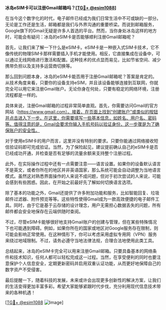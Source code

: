 **冰岛eSIM卡可以注册Gmail邮箱吗？[[TG💪+ @esim1088](https://t.me/s/esim1088)]**

在当今这个数字化的时代，电子邮件已经成为我们日常生活中不可或缺的一部分。无论是工作还是生活，邮箱都是我们与外界沟通的重要桥梁。而说到邮箱服务，Google旗下的Gmail无疑是许多人首选的平台。然而，当你身处冰岛这样的地方时，可能会有疑问：冰岛的eSIM卡是否能够顺利注册Gmail邮箱呢？

首先，让我们来了解一下什么是eSIM卡。eSIM卡是一种嵌入式SIM卡技术，它不像传统的物理SIM卡那样需要插入手机才能使用。相反，它直接集成在设备中，可以通过无线网络进行激活和配置。这种技术的优点显而易见，比如节省空间、减少携带负担以及支持多运营商切换等。

那么回到问题本身，冰岛的eSIM卡能否用于注册Gmail邮箱呢？答案是肯定的。从技术角度来看，只要你的设备支持eSIM，并且该设备能够连接到互联网，你就完全可以用它来注册Gmail账户。无论你身在何处，只要有稳定的网络环境，注册流程都是一样的。

具体来说，注册Gmail邮箱的过程非常简单直观。首先，你需要访问Gmail的官方网站（https://www.gmail.com）。接着，在页面上找到“创建账户”或类似的按钮并点击进入下一步。在这里，你需要填写一些基本信息，如姓名、用户名、密码等。值得注意的是，Gmail会要求你输入手机号码以验证身份，这一步骤是为了确保账户的安全性。

对于使用eSIM卡的用户而言，这里并没有特别的要求。只要你能通过网络接收短信验证码即可完成验证。当然，为了保险起见，建议提前确认自己的eSIM卡是否已经成功开通，并检查是否有足够的流量余额来支持整个注册过程。

此外，在实际操作过程中还有一点需要注意——语言设置。如果你的设备默认语言不是英文，或者你所在的地区并非英语国家，那么系统可能会自动调整为当地语言模式。虽然这对熟悉界面操作的人来说不成问题，但对于初次尝试的人来说，可能会感到有些困惑。因此，在开始之前最好先了解如何切换语言选项。

除了基本的功能之外，Gmail还提供了许多附加功能和服务，比如智能回复、垃圾邮件过滤器、附件预览等等。这些特性使得Gmail成为一款高效便捷的电子邮件工具。同时，由于它是基于云存储的设计理念，用户无需担心数据丢失的问题，所有邮件都会安全地保存在云端供随时查阅。

不过，尽管eSIM卡能够很好地支持Gmail账户的创建与管理，但在某些特殊情况下也可能遇到障碍。例如，如果你所在的国家或地区对Google服务存在限制，则可能会影响正常使用。在这种情形下，你可以考虑采用虚拟专用网（VPN）服务来绕过地域限制。不过，请务必遵守当地法律法规，合理合法地使用此类工具。

总结起来，冰岛的eSIM卡完全可以用来注册Gmail邮箱。只要具备基本的网络条件和技术知识，任何人都可以轻松完成这一过程。当然，在享受便利的同时也要注意保护个人信息安全，定期更新密码并启用双重认证功能，从而更好地保障自己的数字资产不受侵害。

最后提醒一下，随着科技的发展，未来或许会出现更多创新性的解决方案，让我们的生活变得更加丰富多彩。希望大家能够紧跟时代步伐，充分利用现代信息技术带来的各种机遇！

[[TG💪+ @esim1088](https://t.me/s/esim1088) ![Image](https://i.postimg.cc/4NQfJmqS/Snipaste-2025-05-13-00-14-12.png)]